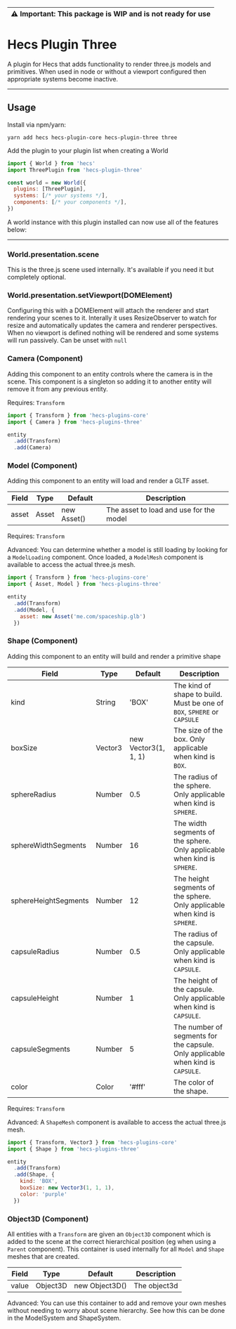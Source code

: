 | :warning: Important: This package is WIP and is not ready for use |
| --- |

# Hecs Plugin Three

A plugin for Hecs that adds functionality to render three.js models and primitives. When used in node or without a viewport configured then appropriate systems become inactive.

---

## Usage

Install via npm/yarn:

```
yarn add hecs hecs-plugin-core hecs-plugin-three three
```

Add the plugin to your plugin list when creating a World

```js
import { World } from 'hecs'
import ThreePlugin from 'hecs-plugin-three'

const world = new World({
  plugins: [ThreePlugin],
  systems: [/* your systems */],
  components: [/* your components */],
})
```

A world instance with this plugin installed can now use all of the features below:

---

### World.presentation.scene

This is the three.js scene used internally. It's available if you need it but completely optional.

### World.presentation.setViewport(DOMElement)

Configuring this with a DOMElement will attach the renderer and start rendering your scenes to it. Interally it uses ResizeObserver to watch for resize and automatically updates the camera and renderer perspectives. When no viewport is defined nothing will be rendered and some systems will run passively. Can be unset with `null`

### Camera (Component)

Adding this component to an entity controls where the camera is in the scene. This component is a singleton so adding it to another entity will remove it from any previous entity.

Requires: `Transform`

```js
import { Transform } from 'hecs-plugins-core'
import { Camera } from 'hecs-plugins-three'

entity
  .add(Transform)
  .add(Camera)
```

### Model (Component)

Adding this component to an entity will load and render a GLTF asset.

Field|Type|Default|Description
---|---|---|---
asset|Asset|new Asset()|The asset to load and use for the model

Requires: `Transform`

Advanced: You can determine whether a model is still loading by looking for a `ModelLoading` component. Once loaded, a `ModelMesh` component is available to access the actual three.js mesh.


```js
import { Transform } from 'hecs-plugins-core'
import { Asset, Model } from 'hecs-plugins-three'

entity
  .add(Transform)
  .add(Model, { 
    asset: new Asset('me.com/spaceship.glb') 
  })
```

### Shape (Component)

Adding this component to an entity will build and render a primitive shape

Field|Type|Default|Description
---|---|---|---
kind|String|'BOX'|The kind of shape to build. Must be one of `BOX`, `SPHERE` or `CAPSULE`
boxSize|Vector3|new Vector3(1, 1, 1)|The size of the box. Only applicable when kind is `BOX`.
sphereRadius|Number|0.5|The radius of the sphere. Only applicable when kind is `SPHERE`.
sphereWidthSegments|Number|16|The width segments of the sphere. Only applicable when kind is `SPHERE`.
sphereHeightSegments|Number|12|The height segments of the sphere. Only applicable when kind is `SPHERE`.
capsuleRadius|Number|0.5|The radius of the capsule. Only applicable when kind is `CAPSULE`.
capsuleHeight|Number|1|The height of the capsule. Only applicable when kind is `CAPSULE`.
capsuleSegments|Number|5|The number of segments for the capsule. Only applicable when kind is `CAPSULE`.
color|Color|'#fff'|The color of the shape.

Requires: `Transform`

Advanced: A `ShapeMesh` component is available to access the actual three.js mesh.


```js
import { Transform, Vector3 } from 'hecs-plugins-core'
import { Shape } from 'hecs-plugins-three'

entity
  .add(Transform)
  .add(Shape, { 
    kind: 'BOX',
    boxSize: new Vector3(1, 1, 1),
    color: 'purple'
  })
```

### Object3D (Component)

All entities with a `Transform` are given an `Object3D` component which is added to the scene at the correct hierarchical position (eg when using a `Parent` component). This container is used internally for all `Model` and `Shape` meshes that are created.

Field|Type|Default|Description
---|---|---|---
value|Object3D|new Object3D()|The object3d

Advanced: You can use this container to add and remove your own meshes without needing to worry about scene hierarchy. See how this can be done in the ModelSystem and ShapeSystem.